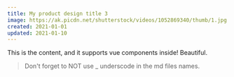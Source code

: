 ```yaml
---
title: My product design title 3
image: https://ak.picdn.net/shutterstock/videos/1052869340/thumb/1.jpg
created: 2021-01-01
updated: 2021-01-10
---
```


This is the content, and it supports vue components inside! Beautiful.

> Don't forget to NOT use _ underscode in the md files names.
